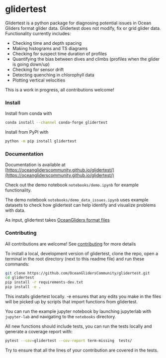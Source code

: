 # glidertest

Glidertest is a python package for diagnosing potential issues in Ocean Gliders format glider data. Glidertest does not modify, fix or grid glider data. Functionality currently includes:

- Checking time and depth spacing
- Making histograms and TS diagrams
- Checking for suspect time duration of profiles
- Quantifying the bias between dives and climbs (profiles when the glider is going down/up)
- Checking for sensor drift
- Detecting quenching in chlorophyll data
- Plotting vertical velocities

This is a work in progress, all contributions welcome!


### Install

Install from conda with
```sh
conda install --channel conda-forge glidertest
```

Install from PyPI with

```sh
python -m pip install glidertest
```

### Documentation

Documentation is available at [https://oceangliderscommunity.github.io/glidertest/](https://oceangliderscommunity.github.io/glidertest/)

Check out the demo notebook `notebooks/demo.ipynb` for example functionality. 

The demo notebook `notebooks/demo_data_issues.ipynb` uses example datasets to check how glidertest can help identify and visualize problems with data.

As input, glidertest takes [OceanGliders format files](https://github.com/OceanGlidersCommunity/OG-format-user-manual)

### Contributing

All contributions are welcome! See [contributing](CONTRIBUTING.md) for more details

To install a local, development version of glidertest, clone the repo, open a terminal in the root directory (next to this readme file) and run these commands:

```sh
git clone https://github.com/OceanGlidersCommunity/glidertest.git
cd glidertest
pip install -r requirements-dev.txt
pip install -e . 
```
This installs glidertest locally. -e ensures that any edits you make in the files will be picked up by scripts that import functions from glidertest.

You can run the example jupyter notebook by launching jupyterlab with `jupyter-lab` and navigating to the `notebooks` directory.

All new functions should include tests, you can run the tests locally and generate a coverage report with:

```sh
pytest --cov=glidertest --cov-report term-missing  tests/
```

Try to ensure that all the lines of your contribution are covered in the tests.
